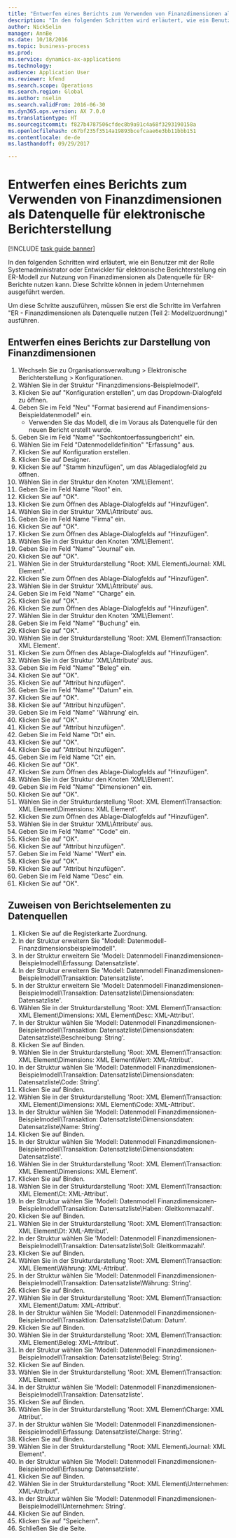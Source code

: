 ```yaml
--- 
title: "Entwerfen eines Berichts zum Verwenden von Finanzdimensionen als Datenquelle für elektronische Berichterstellung"
description: "In den folgenden Schritten wird erläutert, wie ein Benutzer mit der Rolle Systemadministrator oder Entwickler für elektronische Berichterstellung ein ER-Modell zur Nutzung von Finanzdimensionen als Datenquelle für ER-Berichte nutzen kann."
author: NickSelin
manager: AnnBe
ms.date: 10/18/2016
ms.topic: business-process
ms.prod: 
ms.service: dynamics-ax-applications
ms.technology: 
audience: Application User
ms.reviewer: kfend
ms.search.scope: Operations
ms.search.region: Global
ms.author: nselin
ms.search.validFrom: 2016-06-30
ms.dyn365.ops.version: AX 7.0.0
ms.translationtype: HT
ms.sourcegitcommit: f827b4787506cfdec8b9a91c4a68f3293190158a
ms.openlocfilehash: c67bf235f3514a19893bcefcaae6e3bb11bbb151
ms.contentlocale: de-de
ms.lasthandoff: 09/29/2017

---
```

# <a name="design-a-report-to-use-financial-dimensions-as-a-data-source-for-electronic-reporting-er"></a>Entwerfen eines Berichts zum Verwenden von Finanzdimensionen als Datenquelle für elektronische Berichterstellung

[!INCLUDE [task guide banner](../../includes/task-guide-banner.md)]

In den folgenden Schritten wird erläutert, wie ein Benutzer mit der Rolle Systemadministrator oder Entwickler für elektronische Berichterstellung ein ER-Modell zur Nutzung von Finanzdimensionen als Datenquelle für ER-Berichte nutzen kann. Diese Schritte können in jedem Unternehmen ausgeführt werden.

Um diese Schritte auszuführen, müssen Sie erst die Schritte im Verfahren "ER - Finanzdimensionen als Datenquelle nutzen (Teil 2: Modellzuordnung)" ausführen.


## <a name="design-a-report-to-present-financial-dimensions"></a>Entwerfen eines Berichts zur Darstellung von Finanzdimensionen
1. Wechseln Sie zu Organisationsverwaltung > Elektronische Berichterstellung > Konfigurationen.
2. Wählen Sie in der Struktur "Finanzdimensions-Beispielmodell".
3. Klicken Sie auf "Konfiguration erstellen", um das Dropdown-Dialogfeld zu öffnen.
4. Geben Sie im Feld "Neu" "Format basierend auf Finandimensions-Beispieldatenmodell" ein.
    * Verwenden Sie das Modell, die im Voraus als Datenquelle für den neuen Bericht erstellt wurde.  
5. Geben Sie im Feld "Name" "Sachkontoerfassungbericht" ein.
6. Wählen Sie im Feld "Datenmodelldefinition" "Erfassung" aus.
7. Klicken Sie auf Konfiguration erstellen.
8. Klicken Sie auf Designer.
9. Klicken Sie auf "Stamm hinzufügen", um das Ablagedialogfeld zu öffnen.
10. Wählen Sie in der Struktur den Knoten 'XML\Element'.
11. Geben Sie im Feld Name "Root" ein.
12. Klicken Sie auf "OK".
13. Klicken Sie zum Öffnen des Ablage-Dialogfelds auf "Hinzufügen".
14. Wählen Sie in der Struktur 'XML\Attribute' aus.
15. Geben Sie im Feld Name "Firma" ein.
16. Klicken Sie auf "OK".
17. Klicken Sie zum Öffnen des Ablage-Dialogfelds auf "Hinzufügen".
18. Wählen Sie in der Struktur den Knoten 'XML\Element'.
19. Geben Sie im Feld "Name" "Journal" ein.
20. Klicken Sie auf "OK".
21. Wählen Sie in der Strukturdarstellung "Root: XML Element\Journal: XML Element".
22. Klicken Sie zum Öffnen des Ablage-Dialogfelds auf "Hinzufügen".
23. Wählen Sie in der Struktur 'XML\Attribute' aus.
24. Geben Sie im Feld "Name" "Charge" ein.
25. Klicken Sie auf "OK".
26. Klicken Sie zum Öffnen des Ablage-Dialogfelds auf "Hinzufügen".
27. Wählen Sie in der Struktur den Knoten 'XML\Element'.
28. Geben Sie im Feld "Name" "Buchung" ein.
29. Klicken Sie auf "OK".
30. Wählen Sie in der Strukturdarstellung 'Root: XML Element\Transaction: XML Element'.
31. Klicken Sie zum Öffnen des Ablage-Dialogfelds auf "Hinzufügen".
32. Wählen Sie in der Struktur 'XML\Attribute' aus.
33. Geben Sie im Feld "Name" "Beleg" ein.
34. Klicken Sie auf "OK".
35. Klicken Sie auf "Attribut hinzufügen".
36. Geben Sie im Feld "Name" "Datum" ein.
37. Klicken Sie auf "OK".
38. Klicken Sie auf "Attribut hinzufügen".
39. Geben Sie im Feld "Name" 'Währung' ein.
40. Klicken Sie auf "OK".
41. Klicken Sie auf "Attribut hinzufügen".
42. Geben Sie im Feld Name "Dt" ein.
43. Klicken Sie auf "OK".
44. Klicken Sie auf "Attribut hinzufügen".
45. Geben Sie im Feld Name "Ct" ein.
46. Klicken Sie auf "OK".
47. Klicken Sie zum Öffnen des Ablage-Dialogfelds auf "Hinzufügen".
48. Wählen Sie in der Struktur den Knoten 'XML\Element'.
49. Geben Sie im Feld "Name" "Dimensionen" ein.
50. Klicken Sie auf "OK".
51. Wählen Sie in der Strukturdarstellung 'Root: XML Element\Transaction: XML Element\Dimensions: XML Element'.
52. Klicken Sie zum Öffnen des Ablage-Dialogfelds auf "Hinzufügen".
53. Wählen Sie in der Struktur 'XML\Attribute' aus.
54. Geben Sie im Feld "Name" "Code" ein.
55. Klicken Sie auf "OK".
56. Klicken Sie auf "Attribut hinzufügen".
57. Geben Sie im Feld 'Name' "Wert" ein.
58. Klicken Sie auf "OK".
59. Klicken Sie auf "Attribut hinzufügen".
60. Geben Sie im Feld Name "Desc" ein.
61. Klicken Sie auf "OK".

## <a name="map-report-elements-to-data-sources"></a>Zuweisen von Berichtselementen zu Datenquellen
1. Klicken Sie auf die Registerkarte Zuordnung.
2. In der Struktur erweitern Sie "Modell: Datenmodell-Finanzdimensionsbeispielmodell".
3. In der Struktur erweitern Sie 'Modell: Datenmodell Finanzdimensionen-Beispielmodell\Erfassung: Datensatzliste'.
4. In der Struktur erweitern Sie 'Modell: Datenmodell Finanzdimensionen-Beispielmodell\Transaktion: Datensatzliste'.
5. In der Struktur erweitern Sie 'Modell: Datenmodell Finanzdimensionen-Beispielmodell\Transaktion: Datensatzliste\Dimensionsdaten: Datensatzliste'.
6. Wählen Sie in der Strukturdarstellung 'Root: XML Element\Transaction: XML Element\Dimensions: XML Element\Desc: XML-Attribut'.
7. In der Struktur wählen Sie 'Modell: Datenmodell Finanzdimensionen-Beispielmodell\Transaktion: Datensatzliste\Dimensionsdaten: Datensatzliste\Beschreibung: String'.
8. Klicken Sie auf Binden.
9. Wählen Sie in der Strukturdarstellung 'Root: XML Element\Transaction: XML Element\Dimensions: XML Element\Wert: XML-Attribut'.
10. In der Struktur wählen Sie 'Modell: Datenmodell Finanzdimensionen-Beispielmodell\Transaktion: Datensatzliste\Dimensionsdaten: Datensatzliste\Code: String'.
11. Klicken Sie auf Binden.
12. Wählen Sie in der Strukturdarstellung 'Root: XML Element\Transaction: XML Element\Dimensions: XML Element\Code: XML-Attribut'.
13. In der Struktur wählen Sie 'Modell: Datenmodell Finanzdimensionen-Beispielmodell\Transaktion: Datensatzliste\Dimensionsdaten: Datensatzliste\Name: String'.
14. Klicken Sie auf Binden.
15. In der Struktur wählen Sie 'Modell: Datenmodell Finanzdimensionen-Beispielmodell\Transaktion: Datensatzliste\Dimensionsdaten: Datensatzliste'.
16. Wählen Sie in der Strukturdarstellung 'Root: XML Element\Transaction: XML Element\Dimensions: XML Element'.
17. Klicken Sie auf Binden.
18. Wählen Sie in der Strukturdarstellung 'Root: XML Element\Transaction: XML Element\Ct: XML-Attribut'.
19. In der Struktur wählen Sie 'Modell: Datenmodell Finanzdimensionen-Beispielmodell\Transaktion: Datensatzliste\Haben: Gleitkommazahl'.
20. Klicken Sie auf Binden.
21. Wählen Sie in der Strukturdarstellung 'Root: XML Element\Transaction: XML Element\Dt: XML-Attribut'.
22. In der Struktur wählen Sie 'Modell: Datenmodell Finanzdimensionen-Beispielmodell\Transaktion: Datensatzliste\Soll: Gleitkommazahl'.
23. Klicken Sie auf Binden.
24. Wählen Sie in der Strukturdarstellung 'Root: XML Element\Transaction: XML Element\Währung: XML-Attribut'.
25. In der Struktur wählen Sie 'Modell: Datenmodell Finanzdimensionen-Beispielmodell\Transaktion: Datensatzliste\Währung: String'.
26. Klicken Sie auf Binden.
27. Wählen Sie in der Strukturdarstellung 'Root: XML Element\Transaction: XML Element\Datum: XML-Attribut'.
28. In der Struktur wählen Sie 'Modell: Datenmodell Finanzdimensionen-Beispielmodell\Transaktion: Datensatzliste\Datum: Datum'.
29. Klicken Sie auf Binden.
30. Wählen Sie in der Strukturdarstellung 'Root: XML Element\Transaction: XML Element\Beleg: XML-Attribut'.
31. In der Struktur wählen Sie 'Modell: Datenmodell Finanzdimensionen-Beispielmodell\Transaktion: Datensatzliste\Beleg: String'.
32. Klicken Sie auf Binden.
33. Wählen Sie in der Strukturdarstellung 'Root: XML Element\Transaction: XML Element'.
34. In der Struktur wählen Sie 'Modell: Datenmodell Finanzdimensionen-Beispielmodell\Transaktion: Datensatzliste'.
35. Klicken Sie auf Binden.
36. Wählen Sie in der Strukturdarstellung 'Root: XML Element\Charge: XML Attribut'.
37. In der Struktur wählen Sie 'Modell: Datenmodell Finanzdimensionen-Beispielmodell\Erfassung: Datensatzliste\Charge: String'.
38. Klicken Sie auf Binden.
39. Wählen Sie in der Strukturdarstellung "Root: XML Element\Journal: XML Element".
40. In der Struktur wählen Sie 'Modell: Datenmodell Finanzdimensionen-Beispielmodell\Erfassung: Datensatzliste'.
41. Klicken Sie auf Binden.
42. Wählen Sie in der Strukturdarstellung "Root: XML Element\Unternehmen: XML-Attribut".
43. In der Struktur wählen Sie 'Modell: Datenmodell Finanzdimensionen-Beispielmodell\Unternehmen: String'.
44. Klicken Sie auf Binden.
45. Klicken Sie auf "Speichern".
46. Schließen Sie die Seite.



